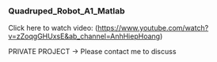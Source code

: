 ### Quadruped_Robot_A1_Matlab

Click here to watch video:
(https://www.youtube.com/watch?v=zZoqgGHUxsE&ab_channel=AnhHiepHoang)


PRIVATE PROJECT -> Please contact me to discuss
